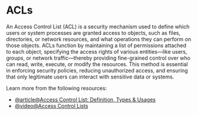 # ACLs

An Access Control List (ACL) is a security mechanism used to define which users or system processes are granted access to objects, such as files, directories, or network resources, and what operations they can perform on those objects. ACLs function by maintaining a list of permissions attached to each object, specifying the access rights of various entities—like users, groups, or network traffic—thereby providing fine-grained control over who can read, write, execute, or modify the resources. This method is essential in enforcing security policies, reducing unauthorized access, and ensuring that only legitimate users can interact with sensitive data or systems.

Learn more from the following resources:

- [@article@Access Control List: Definition, Types & Usages](https://www.okta.com/uk/identity-101/access-control-list/)
- [@video@Access Control Lists](https://www.youtube.com/watch?v=IwLyr0mKK1w)